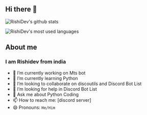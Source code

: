 ## Hi there 👋

![RishiDev's github stats](https://github-readme-stats.vercel.app/api?username=Rishiraj0100&show_icons=true&theme=tokyonight)

![RishiDev's most used languages](https://github-readme-stats.vercel.app/api/top-langs/?username=Rishiraj0100&show_icons=true&theme=tokyonight)

## About me
### I am Rishidev from india


- 🔭 I’m currently working on Mts bot
- 🌱 I’m currently learning Python
- 👯 I’m looking to collaborate on discoutils and Discord Bot List
- 🤔 I’m looking for help in Discord Bot List
- 💬 Ask me about Python Coding
- 📫 How to reach me: [discord server]
- 😄 Pronouns: `He/Him`



